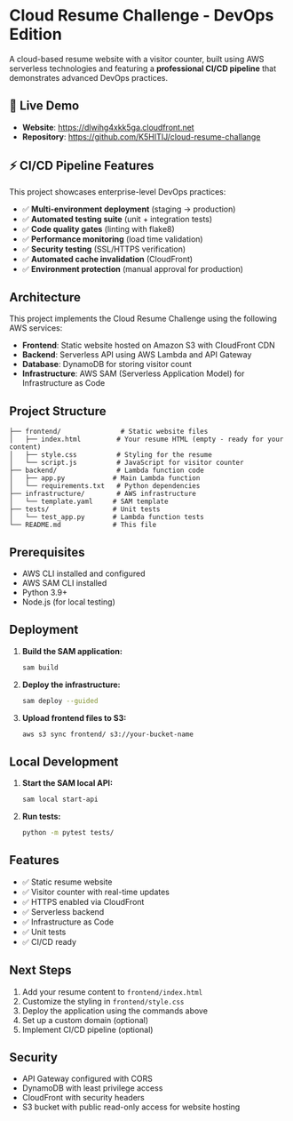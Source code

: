 # Cloud Resume Challenge - DevOps Edition

A cloud-based resume website with a visitor counter, built using AWS serverless technologies and featuring a **professional CI/CD pipeline** that demonstrates advanced DevOps practices.

## 🚀 Live Demo
- **Website**: https://dlwihg4xkk5ga.cloudfront.net
- **Repository**: https://github.com/K5HITIJ/cloud-resume-challange

## ⚡ CI/CD Pipeline Features
This project showcases enterprise-level DevOps practices:
- ✅ **Multi-environment deployment** (staging → production)
- ✅ **Automated testing suite** (unit + integration tests)
- ✅ **Code quality gates** (linting with flake8)
- ✅ **Performance monitoring** (load time validation)
- ✅ **Security testing** (SSL/HTTPS verification)
- ✅ **Automated cache invalidation** (CloudFront)
- ✅ **Environment protection** (manual approval for production)

## Architecture

This project implements the Cloud Resume Challenge using the following AWS services:

- **Frontend**: Static website hosted on Amazon S3 with CloudFront CDN
- **Backend**: Serverless API using AWS Lambda and API Gateway
- **Database**: DynamoDB for storing visitor count
- **Infrastructure**: AWS SAM (Serverless Application Model) for Infrastructure as Code

## Project Structure

```
├── frontend/               # Static website files
│   ├── index.html         # Your resume HTML (empty - ready for your content)
│   ├── style.css          # Styling for the resume
│   └── script.js          # JavaScript for visitor counter
├── backend/               # Lambda function code
│   ├── app.py            # Main Lambda function
│   └── requirements.txt   # Python dependencies
├── infrastructure/        # AWS infrastructure
│   └── template.yaml     # SAM template
├── tests/                # Unit tests
│   └── test_app.py       # Lambda function tests
└── README.md             # This file
```

## Prerequisites

- AWS CLI installed and configured
- AWS SAM CLI installed
- Python 3.9+
- Node.js (for local testing)

## Deployment

1. **Build the SAM application:**
   ```bash
   sam build
   ```

2. **Deploy the infrastructure:**
   ```bash
   sam deploy --guided
   ```

3. **Upload frontend files to S3:**
   ```bash
   aws s3 sync frontend/ s3://your-bucket-name
   ```

## Local Development

1. **Start the SAM local API:**
   ```bash
   sam local start-api
   ```

2. **Run tests:**
   ```bash
   python -m pytest tests/
   ```

## Features

- ✅ Static resume website
- ✅ Visitor counter with real-time updates
- ✅ HTTPS enabled via CloudFront
- ✅ Serverless backend
- ✅ Infrastructure as Code
- ✅ Unit tests
- ✅ CI/CD ready

## Next Steps

1. Add your resume content to `frontend/index.html`
2. Customize the styling in `frontend/style.css`
3. Deploy the application using the commands above
4. Set up a custom domain (optional)
5. Implement CI/CD pipeline (optional)

## Security

- API Gateway configured with CORS
- DynamoDB with least privilege access
- CloudFront with security headers
- S3 bucket with public read-only access for website hosting
